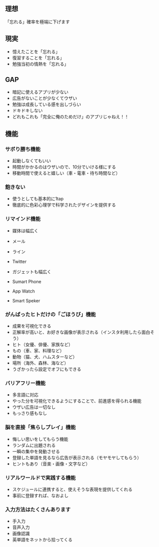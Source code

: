 

## 理想
「忘れる」確率を極端に下げます

## 現実
- 憶えたことを「忘れる」
- 復習することを「忘れる」
- 勉強当初の情熱を「忘れる」

## GAP
- 暗記に使えるアプリが少ない
- 広告がないことが少なくてウザい
- 勉強は成長している感を出しづらい
- ドキドキしない
- どれもこれも「完全に俺のためだけ」のアプリじゃねえ！！

## 機能

### サボり勝ち機能

- 起動しなくてもいい
- 時間がかかるのはウザいので、10分でいける様にする
- 移動時間で使えると嬉しい（車・電車・待ち時間など）

### 飽きない

- 使うとしても基本的に1tap
- 徹底的に色彩心理学で科学されたデザインを提供する

### リマインド機能

- 媒体は幅広く
 - メール
 - ライン
 - Twitter

- ガジェットも幅広く
 - Sumart Phone
 - App Watch
 - Smart Speker

### がんばったヒトだけの「ごほうび」機能

- 成果を可視化できる
- 正解率が高いと、お好きな画像が表示される（インスタ利用したら面白そう）
 - ヒト（女優、俳優、家族など）
 - もの（車、家、料理など）
 - 動物（猫、犬、ハムスターなど）
 - 場所（海外、森林、海など）
- うざかったら設定でオフにもできる

### バリアフリー機能

- 多言語に対応
- やった分を可視化できるようにすることで、前進感を得られる機能
- ウザい広告は一切なし
- もっさり感もなし

### 脳を直接「焦らしプレイ」機能

- 悔しい思いをしてもらう機能
- ランダムに出題される
- 一瞬の集中を発動させる
 - 登録した単語を見るなら広告が表示される（モヤモヤしてもらう）
- ヒントもあり（音楽・画像・文字など）

### リアルワールドで実践する機能

- スケジュールに連携すると、使えそうな表現を提供してくれる
- 事前に登録すれば、なおよし

### 入力方法はたくさんあります

- 手入力
- 音声入力
- 画像認識
 - 英単語をネットから拾ってくる
